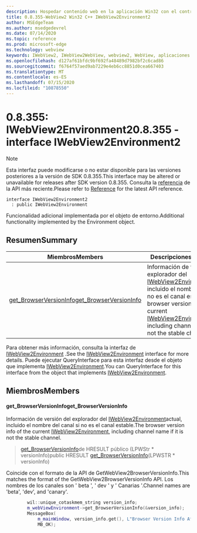 ```yaml
---
description: Hospedar contenido web en la aplicación Win32 con el control Microsoft Edge WebView2
title: 0.8.355-WebView2 Win32 C++ IWebView2Environment2
author: MSEdgeTeam
ms.author: msedgedevrel
ms.date: 07/14/2020
ms.topic: reference
ms.prod: microsoft-edge
ms.technology: webview
keywords: IWebView2, IWebView2WebView, webview2, WebView, aplicaciones Win32, Win32, Edge
ms.openlocfilehash: d127af61bfdc9bf692fa48489d7982bf2c6cad86
ms.sourcegitcommit: f6764f57aed9ab7229e4eb6cc8851d0cea667403
ms.translationtype: MT
ms.contentlocale: es-ES
ms.lasthandoff: 07/15/2020
ms.locfileid: "10878550"
---
```

# <span data-ttu-id="2bcab-104">0.8.355: IWebView2Environment2</span><span class="sxs-lookup"><span data-stu-id="2bcab-104">0.8.355 - interface IWebView2Environment2</span></span> 

> [!NOTE]
> <span data-ttu-id="2bcab-105">Esta interfaz puede modificarse o no estar disponible para las versiones posteriores a la versión de SDK 0.8.355.</span><span class="sxs-lookup"><span data-stu-id="2bcab-105">This interface may be altered or unavailable for releases after SDK version 0.8.355.</span></span> <span data-ttu-id="2bcab-106">Consulta la [referencia](../../../webview2-api-reference.md) de la API más reciente.</span><span class="sxs-lookup"><span data-stu-id="2bcab-106">Please refer to [Reference](../../../webview2-api-reference.md) for the latest API reference.</span></span>

```
interface IWebView2Environment2
  : public IWebView2Environment
```

<span data-ttu-id="2bcab-107">Funcionalidad adicional implementada por el objeto de entorno.</span><span class="sxs-lookup"><span data-stu-id="2bcab-107">Additional functionality implemented by the Environment object.</span></span>

## <span data-ttu-id="2bcab-108">Resumen</span><span class="sxs-lookup"><span data-stu-id="2bcab-108">Summary</span></span>

 <span data-ttu-id="2bcab-109">Miembros</span><span class="sxs-lookup"><span data-stu-id="2bcab-109">Members</span></span>                        | <span data-ttu-id="2bcab-110">Descripciones</span><span class="sxs-lookup"><span data-stu-id="2bcab-110">Descriptions</span></span>
--------------------------------|---------------------------------------------
[<span data-ttu-id="2bcab-111">get_BrowserVersionInfo</span><span class="sxs-lookup"><span data-stu-id="2bcab-111">get_BrowserVersionInfo</span></span>](#get_browserversioninfo) | <span data-ttu-id="2bcab-112">Información de versión del explorador del [IWebView2Environment](IWebView2Environment.md)actual, incluido el nombre del canal si no es el canal estable.</span><span class="sxs-lookup"><span data-stu-id="2bcab-112">The browser version info of the current [IWebView2Environment](IWebView2Environment.md), including channel name if it is not the stable channel.</span></span>

<span data-ttu-id="2bcab-113">Para obtener más información, consulta la interfaz de [IWebView2Environment](IWebView2Environment.md) .</span><span class="sxs-lookup"><span data-stu-id="2bcab-113">See the [IWebView2Environment](IWebView2Environment.md) interface for more details.</span></span> <span data-ttu-id="2bcab-114">Puede ejecutar QueryInterface para esta interfaz desde el objeto que implementa [IWebView2Environment](IWebView2Environment.md).</span><span class="sxs-lookup"><span data-stu-id="2bcab-114">You can QueryInterface for this interface from the object that implements [IWebView2Environment](IWebView2Environment.md).</span></span>

## <span data-ttu-id="2bcab-115">Miembros</span><span class="sxs-lookup"><span data-stu-id="2bcab-115">Members</span></span>

#### <span data-ttu-id="2bcab-116">get_BrowserVersionInfo</span><span class="sxs-lookup"><span data-stu-id="2bcab-116">get_BrowserVersionInfo</span></span> 

<span data-ttu-id="2bcab-117">Información de versión del explorador del [IWebView2Environment](IWebView2Environment.md)actual, incluido el nombre del canal si no es el canal estable.</span><span class="sxs-lookup"><span data-stu-id="2bcab-117">The browser version info of the current [IWebView2Environment](IWebView2Environment.md), including channel name if it is not the stable channel.</span></span>

> <span data-ttu-id="2bcab-118">[get_BrowserVersionInfo](#get_browserversioninfo)de HRESULT público (LPWStr \* versionInfo)</span><span class="sxs-lookup"><span data-stu-id="2bcab-118">public HRESULT [get_BrowserVersionInfo](#get_browserversioninfo)(LPWSTR \* versionInfo)</span></span>

<span data-ttu-id="2bcab-119">Coincide con el formato de la API de GetWebView2BrowserVersionInfo.</span><span class="sxs-lookup"><span data-stu-id="2bcab-119">This matches the format of the GetWebView2BrowserVersionInfo API.</span></span> <span data-ttu-id="2bcab-120">Los nombres de los canales son ' beta ', ' dev ' y ' Canarias '.</span><span class="sxs-lookup"><span data-stu-id="2bcab-120">Channel names are 'beta', 'dev', and 'canary'.</span></span>

```cpp
        wil::unique_cotaskmem_string version_info;
        m_webViewEnvironment->get_BrowserVersionInfo(&version_info);
        MessageBox(
            m_mainWindow, version_info.get(), L"Browser Version Info After WebView Creation",
            MB_OK);
```

